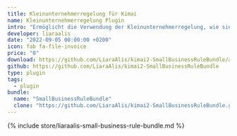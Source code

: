 ```yaml
---
title: Kleinunternehmerregelung für Kimai
name: Kleinunternehmerregelung Plugin
intro: "Ermöglicht die Verwendung der Kleinunternehmerregelung, wie sie in Deutschland und Österreich angewendet werden kann, bei der Rechnungserstellung in Kimai."
developer: liaraalis
date: "2022-09-05 00:00:00 +0200"
icon: fab fa-file-invoice
price: "0"
download: https://github.com/LiaraAlis/kimai2-SmallBusinessRuleBundle/archive/refs/heads/master.zip
github: https://github.com/LiaraAlis/kimai2-SmallBusinessRuleBundle
type: plugin
tags:
  - plugin
bundle:
  name: "SmallBusinessRuleBundle"
  clone: "https://github.com/LiaraAlis/kimai2-SmallBusinessRuleBundle.git"
---
```


{% include store/liaraalis-small-business-rule-bundle.md %}
